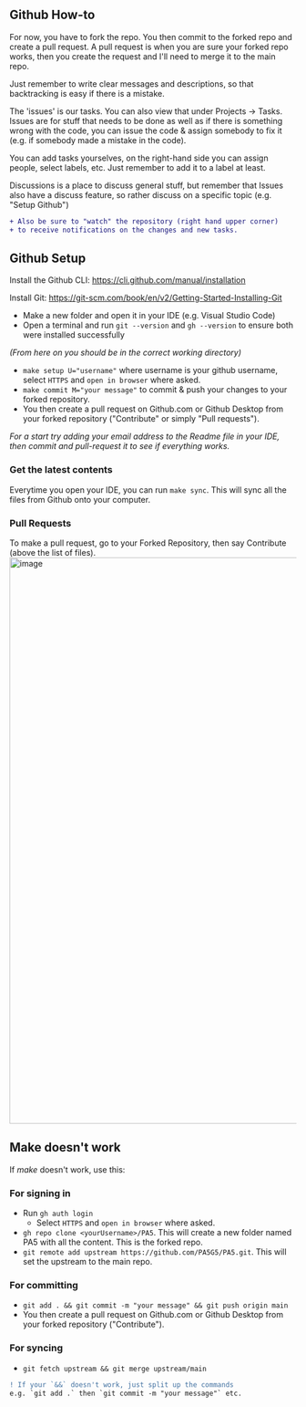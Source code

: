 ## Github How-to
For now, you have to fork the repo. You then commit to the forked repo and create a pull request. 
A pull request is when you are sure your forked repo works, then you create the request and I'll need to merge it to the main repo. 

Just remember to write clear messages and descriptions, so that backtracking is easy if there is a mistake. 

The 'issues' is our tasks. You can also view that under Projects -> Tasks. 
Issues are for stuff that needs to be done as well as if there is something wrong with the code, you can issue the code & assign somebody to fix it (e.g. if somebody made a mistake in the code). 

You can add tasks yourselves, on the right-hand side you can assign people, select labels, etc. Just remember to add it to a label at least.

Discussions is a place to discuss general stuff, but remember that Issues also have a discuss feature, so rather discuss on a specific topic (e.g. "Setup Github")

```diff
+ Also be sure to "watch" the repository (right hand upper corner)
+ to receive notifications on the changes and new tasks.
```

## Github Setup
Install the Github CLI: https://cli.github.com/manual/installation

Install Git: https://git-scm.com/book/en/v2/Getting-Started-Installing-Git

- Make a new folder and open it in your IDE (e.g. Visual Studio Code)
- Open a terminal and run `git --version` and `gh --version` to ensure both were installed successfully

_(From here on you should be in the correct working directory)_
- `make setup U="username"` where username is your github username, select `HTTPS` and `open in browser` where asked.
- `make commit M="your message"` to commit & push your changes to your forked repository. 
- You then create a pull request on Github.com or Github Desktop from your forked repository ("Contribute" or simply "Pull requests").

*For a start try adding your email address to the Readme file in your IDE, then commit and pull-request it to see if everything works.*

### Get the latest contents
Everytime you open your IDE, you can run `make sync`. This will sync all the files from Github onto your computer.

### Pull Requests
To make a pull request, go to your Forked Repository, then say Contribute (above the list of files).
<img width="993" alt="image" src="https://github.com/iwandejong/PA5/assets/29703077/911556e8-97f8-4a62-9003-320477776b4d">

## Make doesn't work
If *make* doesn't work, use this:
### For signing in
- Run `gh auth login`
    - Select `HTTPS` and `open in browser` where asked.
- `gh repo clone <yourUsername>/PA5`. This will create a new folder named PA5 with all the content. This is the forked repo.
- `git remote add upstream https://github.com/PA5G5/PA5.git`. This will set the upstream to the main repo.

### For committing
- `git add . && git commit -m "your message" && git push origin main`
- You then create a pull request on Github.com or Github Desktop from your forked repository ("Contribute").

### For syncing
- `git fetch upstream && git merge upstream/main`

```diff
! If your `&&` doesn't work, just split up the commands 
e.g. `git add .` then `git commit -m "your message"` etc.
```